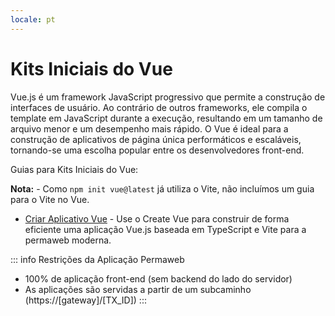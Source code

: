 ```yaml
---
locale: pt
---
```

# Kits Iniciais do Vue

Vue.js é um framework JavaScript progressivo que permite a construção de interfaces de usuário. Ao contrário de outros frameworks, ele compila o template em JavaScript durante a execução, resultando em um tamanho de arquivo menor e um desempenho mais rápido. O Vue é ideal para a construção de aplicativos de página única performáticos e escaláveis, tornando-se uma escolha popular entre os desenvolvedores front-end.

Guias para Kits Iniciais do Vue:

**Nota:** - Como `npm init vue@latest` já utiliza o Vite, não incluímos um guia para o Vite no Vue.

- [Criar Aplicativo Vue](./create-vue.md) - Use o Create Vue para construir de forma eficiente uma aplicação Vue.js baseada em TypeScript e Vite para a permaweb moderna.

::: info Restrições da Aplicação Permaweb

- 100% de aplicação front-end (sem backend do lado do servidor)
- As aplicações são servidas a partir de um subcaminho (https://[gateway]/[TX_ID])
  :::